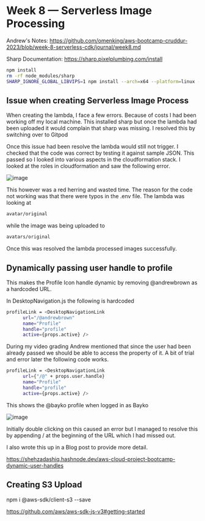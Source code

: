 # Week 8 — Serverless Image Processing

Andrew's Notes: <https://github.com/omenking/aws-bootcamp-cruddur-2023/blob/week-8-serverless-cdk/journal/week8.md>

Sharp Documentation: <https://sharp.pixelplumbing.com/install>

```sh
npm install
rm -rf node_modules/sharp
SHARP_IGNORE_GLOBAL_LIBVIPS=1 npm install --arch=x64 --platform=linux --libc=glibc sharp
```

## Issue when creating Serverless Image Process

When creating the lambda, I face a few errors. Because of costs I had been working off my local machine. This installed sharp but once the lambda had been uploaded it would complain that sharp was missing. I resolved this by switching over to Gitpod

Once this issue had been resolve the lambda would still not trigger. I checked that the code was correct by testing it against sample JSON. This passed so I looked into various aspects in the cloudformation stack. I looked at the roles in cloudformation and saw the following error.

![image](https://user-images.githubusercontent.com/5746804/232346131-f3a24fda-9819-48e7-92f2-e0760d7b9d19.png)

This however was a red herring and wasted time. The reason for the code not working was that there were typos in the .env file. The lambda was looking at

```sh
avatar/original
```

while the image was being uploaded to

```sh
avatars/original
```

Once this was resolved the lambda processed images successfully.

## Dynamically passing user handle to profile

This makes the Profile Icon handle dynamic by removing @andrewbrown as a hardcoded URL.

In DesktopNavigation.js the following is hardcoded

```sh
profileLink = <DesktopNavigationLink 
      url="/@andrewbrown" 
      name="Profile"
      handle="profile"
      active={props.active} />
```

During my video grading Andrew mentioned that since the user had been already passed we should be able to access the property of it. A bit of trial and error later the following code works.

```sh
profileLink = <DesktopNavigationLink 
      url={"/@" + props.user.handle}
      name="Profile"
      handle="profile"
      active={props.active} />
```

This shows the @bayko profile when logged in as Bayko

![image](https://user-images.githubusercontent.com/5746804/234735739-03bb7353-79a5-4474-a7cf-4a5346a3b753.png)

Initially double clicking on this caused an error but I managed to resolve this by appending / at the beginning of the URL which I had missed out.

I also wrote this up in a Blog post to provide more detail.

<https://shehzadashiq.hashnode.dev/aws-cloud-project-bootcamp-dynamic-user-handles>

## Creating S3 Upload

npm i @aws-sdk/client-s3 --save

<https://github.com/aws/aws-sdk-js-v3#getting-started>
